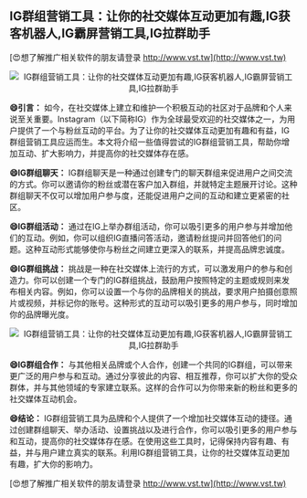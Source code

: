 ## **IG群组营销工具：让你的社交媒体互动更加有趣,IG获客机器人,IG霸屏营销工具,IG拉群助手**

[😍想了解推广相关软件的朋友请登录 http://www.vst.tw](http://www.vst.tw)

 <center><img src="https://vst.tw/MP4/tuiguang/png/5.png" alt="IG群组营销工具：让你的社交媒体互动更加有趣,IG获客机器人,IG霸屏营销工具,IG拉群助手"></center>

**😄引言：**
如今，在社交媒体上建立和维护一个积极互动的社区对于品牌和个人来说至关重要。Instagram（以下简称IG）作为全球最受欢迎的社交媒体之一，为用户提供了一个与粉丝互动的平台。为了让你的社交媒体互动更加有趣和有益，IG群组营销工具应运而生。本文将介绍一些值得尝试的IG群组营销工具，帮助你增加互动、扩大影响力，并提高你的社交媒体存在感。

**😄IG群组聊天：**
IG群组聊天是一种通过创建专门的聊天群组来促进用户之间交流的方式。你可以邀请你的粉丝或潜在客户加入群组，并就特定主题展开讨论。这种群组聊天不仅可以增加用户参与度，还能促进用户之间的互动和建立更紧密的社区。

**😄IG群组活动：**
通过在IG上举办群组活动，你可以吸引更多的用户参与并增加他们的互动。例如，你可以组织IG直播问答活动，邀请粉丝提问并回答他们的问题。这种互动形式能够使你与粉丝之间建立更深入的联系，并提高品牌忠诚度。

**😄IG群组挑战：**
挑战是一种在社交媒体上流行的方式，可以激发用户的参与和创造力。你可以创建一个专门的IG群组挑战，鼓励用户按照特定的主题或规则来发布相关内容。例如，你可以设置一个与你的品牌相关的挑战，要求用户拍摄创意照片或视频，并标记你的账号。这种形式的互动可以吸引更多的用户参与，同时增加你的品牌曝光度。

 <center><img src="https://vst.tw/MP4/tuiguang/png/3.png" alt="IG群组营销工具：让你的社交媒体互动更加有趣,IG获客机器人,IG霸屏营销工具,IG拉群助手"></center>

**😄IG群组合作：**
与其他相关品牌或个人合作，创建一个共同的IG群组，可以带来更广泛的用户参与和互动。通过分享彼此的内容、相互推荐，你可以扩大你的受众群体，并与其他领域的专家建立联系。这样的合作可以为你带来新的粉丝和更多的社交媒体互动机会。

**😄结论：**
IG群组营销工具为品牌和个人提供了一个增加社交媒体互动的捷径。通过创建群组聊天、举办活动、设置挑战以及进行合作，你可以吸引更多的用户参与和互动，提高你的社交媒体存在感。在使用这些工具时，记得保持内容有趣、有益，并与用户建立真实的联系。利用IG群组营销工具，让你的社交媒体互动更加有趣，扩大你的影响力。

[😍想了解推广相关软件的朋友请登录 http://www.vst.tw](http://www.vst.tw)



